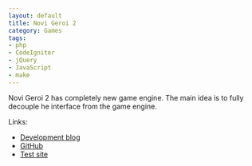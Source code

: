 ```yaml
---
layout: default
title: Novi Geroi 2
category: Games
tags:
- php
- CodeIgniter
- jQuery
- JavaScript
- make
---
```


Novi Geroi 2 has completely new game engine. The main idea is to fully decouple he interface from the game engine.

Links:

* [Development blog](http://blog.novigeroi.com/)
* [GitHub](https://github.com/aquilax/novigeroi2)
* [Test site](http://beta.novigeroi.com)
